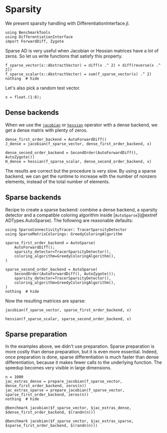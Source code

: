 # Sparsity

We present sparsity handling with DifferentiationInterface.jl.

```@example tuto2
using BenchmarkTools
using DifferentiationInterface
import ForwardDiff, Zygote
```

Sparse AD is very useful when Jacobian or Hessian matrices have a lot of zeros.
So let us write functions that satisfy this property.

```@example tuto2
f_sparse_vector(x::AbstractVector) = diff(x .^ 2) + diff(reverse(x .^ 2))
f_sparse_scalar(x::AbstractVector) = sum(f_sparse_vector(x) .^ 2)
nothing  # hide
```

Let's also pick a random test vector.

```@example tuto2
x = float.(1:8);
```

## Dense backends

When we use the [`jacobian`](@ref) or [`hessian`](@ref) operator with a dense backend, we get a dense matrix with plenty of zeros.

```@example tuto2
dense_first_order_backend = AutoForwardDiff()
J_dense = jacobian(f_sparse_vector, dense_first_order_backend, x)
```

```@example tuto2
dense_second_order_backend = SecondOrder(AutoForwardDiff(), AutoZygote())
H_dense = hessian(f_sparse_scalar, dense_second_order_backend, x)
```

The results are correct but the procedure is very slow.
By using a sparse backend, we can get the runtime to increase with the number of nonzero elements, instead of the total number of elements.

## Sparse backends

Recipe to create a sparse backend: combine a dense backend, a sparsity detector and a compatible coloring algorithm inside [`AutoSparse`](@extref ADTypes.AutoSparse).
The following are reasonable defaults:

```@example tuto2
using SparseConnectivityTracer: TracerSparsityDetector
using SparseMatrixColorings: GreedyColoringAlgorithm

sparse_first_order_backend = AutoSparse(
    AutoForwardDiff();
    sparsity_detector=TracerSparsityDetector(),
    coloring_algorithm=GreedyColoringAlgorithm(),
)

sparse_second_order_backend = AutoSparse(
    SecondOrder(AutoForwardDiff(), AutoZygote());
    sparsity_detector=TracerSparsityDetector(),
    coloring_algorithm=GreedyColoringAlgorithm(),
)
nothing  # hide
```

Now the resulting matrices are sparse:

```@example tuto2
jacobian(f_sparse_vector, sparse_first_order_backend, x)
```

```@example tuto2
hessian(f_sparse_scalar, sparse_second_order_backend, x)
```

## Sparse preparation

In the examples above, we didn't use preparation.
Sparse preparation is more costly than dense preparation, but it is even more essential.
Indeed, once preparation is done, sparse differentiation is much faster than dense differentiation, because it makes fewer calls to the underlying function.
The speedup becomes very visible in large dimensions.

```@example tuto2
n = 1000
jac_extras_dense = prepare_jacobian(f_sparse_vector, dense_first_order_backend, zeros(n))
jac_extras_sparse = prepare_jacobian(f_sparse_vector, sparse_first_order_backend, zeros(n))
nothing  # hide
```

```@example tuto2
@benchmark jacobian($f_sparse_vector, $jac_extras_dense, $dense_first_order_backend, $(randn(n)))
```

```@example tuto2
@benchmark jacobian($f_sparse_vector, $jac_extras_sparse, $sparse_first_order_backend, $(randn(n)))
```
